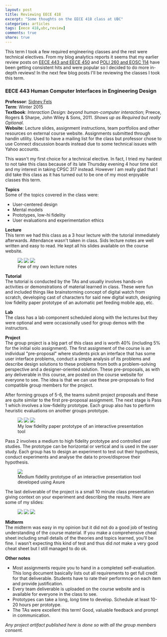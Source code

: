 ```yaml
---
layout: post
title: Reviewing EECE 418
excerpt: "Some thoughts on the EECE 418 class at UBC"
categories: articles
tags: [eece 418,ubc,review]
comments: true
share: true
---
```


This term I took a few required engineering classes and the rest were technical electives. From my blog analytics reports it seems that my earlier review posts on [EECE 443 and EECE 450](http://ishakumaarr.com/articles/443-450-review/) and [POLI 260 and EOSC 114](http://localhost:4000/articles/260-114-review/) have been getting consistent hits and were popular so I decided to do more in-depth reviews! In the next few blog posts I'll be reviewing the classes I took this term.

### EECE 443 Human Computer Interfaces in Engineering Design

**Professor**: [Sidney Fels](https://www.ece.ubc.ca/~ssfels/)    
**Term**: Winter 2015   
**Textbook**: *Interaction Design: beyond human-computer interaction*; Preece, Rogers & Sharpe, John Wiley & Sons, 2011. *Shows up as Required but really Optional*.   
**Website**: Lecture slides, assignment instructions, team portfolios and other resources on external course website. Assignments submitted through handin utility. Used to have a mailing list for the class but professor chose to use Connect discussion boards instead due to some technical issues with Yahoo accounts.

This wasn't my first choice for a technical elective. In fact, I tried my hardest to not take this class because of its late Thursday evening 4 hour time slot and my interest in taking CPSC 317 instead. However I am really glad that I did take this class as it has turned out to be one of my most enjoyable classes this term.

**Topics**    
Some of the topics covered in the class were:  
* User-centered design  
* Mental models  
* Prototypes, low-hi fidelity   
* User evaluations and experimentation ethics  

**Lecture**    
This term we had this class as a 3 hour lecture with the tutorial immediately afterwards. Attendance wasn't taken in class. Sids lecture notes are well written and easy to read. He kept all his slides available on the course website.

<figure class="third">
  <a href="http://ishakumaarr.com/images/hci-lecture1.jpg"><img src="/images/hci-lecture1.jpg"></a>
  <a href="http://ishakumaarr.com/images/hci-lecture2.jpg"><img src="/images/hci-lecture2.jpg"></a>
  <a href="http://ishakumaarr.com/images/hci-lecture3.jpg"><img src="/images/hci-lecture3.jpg"></a>
  <figcaption>Few of my own lecture notes</figcaption>
</figure>

**Tutorial**    
The tutorial is conducted by the TAs and usually involves hands-on activities or demonstrations of material learned in class. These were fun and included things like brainstorming concept of digital watch from scratch, developing cast of characters for said new digital watch, designing low fidelity paper prototype of an automatic pet feeding mobile app, etc.

**Lab**    
The class has a lab component scheduled along with the lectures but they were optional and were occasionally used for group demos with the instructors. 

**Project**    
The group project is a big part of this class and is worth 40% (including 5% for the initial solo assignment). The first assignment of the course is an individual "pre-proposal" where students pick an interface that has some user interface problems, conduct a simple analysis of its problems and describe design solutions to these problems from both a problem-solving perspective and a designer-oriented solution. These pre-proposals, as with any deliverable in this course, are posted on the course website for everyone to see. The idea is that we can use these pre-proposals to find compatible group members for the project.

After forming groups of 5-6, the teams submit project proposals and these are quite similar to the first pre-proposal assignment. The next stage is Pass 1 which involves a low-fidelity prototype. Each group also has to perform heuristic evaluations on another groups prototype.

<figure class="third">
  <a href="http://ishakumaarr.com/images/lofi1.png"><img src="/images/lofi1.png"></a>
  <a href="http://ishakumaarr.com/images/lofi2.png"><img src="/images/lofi2.png"></a>
  <a href="http://ishakumaarr.com/images/lofi3.png"><img src="/images/lofi3.png"></a>
  <figcaption>My low fidelity paper prototype of an interactive presentation tool</figcaption>
</figure>

Pass 2 involves a medium to high fidelity prototype and controlled user studies. The prototype can be horizontal or vertical and is used in the user study. Each group has to design an experiment to test out their hypothesis, conduct experiments and analyse the data to prove/disprove their hypothesis. 

<figure>
  <img src="/images/ezask.gif">
  <figcaption>Medium fidelity prototype of an interactive presentation tool developed using Axure</figcaption>
</figure>

The last deliverable of the project is a small 10 minute class presentation giving context on your experiment and describing the results. Here are some of my slides:

<figure class="third">
  <a href="http://ishakumaarr.com/images/hci-final1.jpg"><img src="/images/hci-final1.jpg"></a>
  <a href="http://ishakumaarr.com/images/hci-final2.jpg"><img src="/images/hci-final2.jpg"></a>
  <a href="http://ishakumaarr.com/images/hci-final3.jpg"><img src="/images/hci-final3.jpg"></a>
</figure>


**Midterm**    
The midterm was easy in my opinion but it did not do a good job of testing understanding of the course material. If you make a comprehensive cheat sheet including small details of the theories and topics learned, you'll be fine. I wasn't expecting this kind of test and thus did *not* make a very good cheat sheet but I still managed to do ok.

**Other notes**   
* Most assignments require you to hand in a completed self-evaluation. This long document basically lists out all requirements to get full credit for that deliverable. Students have to rate their performnce on each item and provide justification.    
* Every team deliverable is uploaded on the course website and is available for everyone in the class to see.    
* Prototypes can take a long, *long* time to develop. Schedule at least 10-20 hours per prototype.   
* The TAs were excellent this term! Good, valuable feedback and prompt in communication. 


*Any project artifact published here is done so with all the group members consent.*

